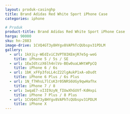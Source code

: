 ```yaml
---
layout: produk-casinghp
title: Brand Adidas Red White Sport iPhone Case
categories: iphone

# Produk
product-title: Brand Adidas Red White Sport iPhone Case
harga: 90000
sku: hn-2883
image-drive: 1CVQ4GT3y8HYgv8VAPhTcQUbspv31PDLM
gallery:
  - url: 1kXjLy-WEdIviC3VPT8IKEmjR7e5g-weG
    title: iPhone 5 / 5s / SE
  - url: 1EwJdtczX6lh4nlVo-BEw0uaLWHtWPpCQ
    title: iPhone 6 / 6s
  - url: 1bK_xFFp3foLL4cZ22lgAukP1xA-oDudt
    title: iPhone 6 Plus / 6s Plus
  - url: 1N_f7HhsL7lCsK3r0SNRS6UGy9qwHafhx
    title: iPhone 7 / 8
  - url: 1wqaE7-xI3I9zyN_fIUwXhGUVf-KdHxpi
    title: iPhone 7 Plus / 8 Plus
  - url: 1CVQ4GT3y8HYgv8VAPhTcQUbspv31PDLM
    title: iPhone X
---
```

